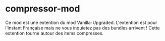 # compressor-mod
Ce mod est une extention du mod Vanilla-Upgraded. 
L'extention est pour l'instant Française mais ne vous inquietez pas des bundles arrivent !
Cette extention tourne autour des items compresses.
